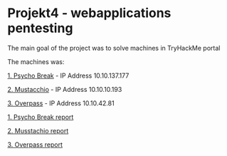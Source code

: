 # Projekt4 - webapplications pentesting

The main goal of the project was to solve machines in TryHackMe portal

The machines was:

[1. Psycho Break](https://tryhackme.com/room/psychobreak) - IP Address 10.10.137.177

[2. Mustacchio](https://tryhackme.com/room/mustacchio) - IP Address 10.10.10.193

[3. Overpass](https://tryhackme.com/room/overpass) - IP Address 10.10.42.81


[1. Psycho Break report](https://github.com/stachu79/projekt4/blob/main/psycho.md)

[2. Musstachio report](https://github.com/stachu79/projekt4/blob/main/musstachio.md)

[3. Overpass report](https://github.com/stachu79/projekt4/blob/main/overpass.md)






